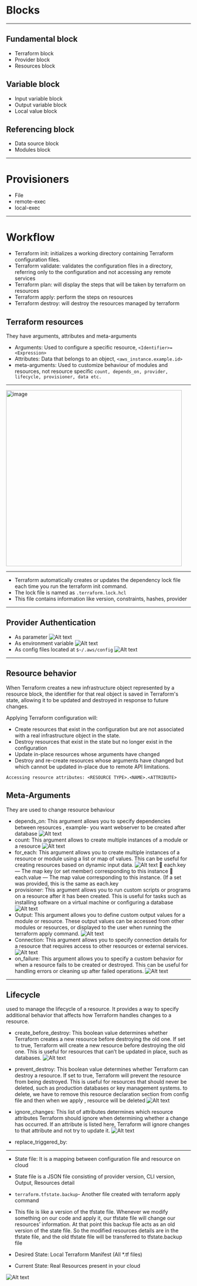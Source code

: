 # Blocks
------------------------------------------
## Fundamental block
- Terraform block
- Provider block
- Resources block

## Variable block
- Input variable block
- Output variable block
- Local value block

## Referencing block
- Data source block
- Modules block

-------------------------------------------

# Provisioners
- File
- remote-exec
- local-exec

-------------------------------------------
# Workflow
- Terraform init: initializes a working directory containing Terraform configuration files.
- Terraform validate: validates the configuration files in a directory, referring only to the configuration and not accessing any remote services
- Terraform plan: will display the steps that will be taken by terraform on resources
- Terraform apply: perform the steps on resources
- Terraform destroy: will destroy the resources managed by terraform

## Terraform resources
They have arguments, attributes and meta-arguments
- Arguments: Used to configure a specific resource, `<Identifier>=<Expression>`
- Attributes: Data that belongs to an object, `<aws_instance.example.id>`
- meta-arguments: Used to customize behaviour of modules and resources, not resource specific `count, depends_on, provider, lifecycle, provisioner, data etc. `
-----------------------------------------------

<img width="479" alt="image" src="https://github.com/sanjeetcalgary/Terraform/assets/103237142/0d8b4971-b85d-474d-aa47-613bf48b9d28">


-----------------------------------------------
- Terraform automatically creates or updates the dependency lock file each time you run the terraform init command. 
- The lock file is named as `.terraform.lock.hcl`
- This file contains information like version, constraints, hashes, provider

-----------------------------------------------
## Provider Authentication
- As parameter 
    ![Alt text](image-1.png)
- As environment variable
    ![Alt text](image-1.png)
- As config files located at `$~/.aws/config`
    ![Alt text](image-2.png)

--------------------------------------------
## Resource behavior
When Terraform creates a new infrastructure object represented by a resource block, the identifier for that real object is saved in Terraform's state, allowing it to be updated and destroyed in response to future changes.

Applying Terraform configuration will:
- Create resources that exist in the configuration but are not associated with a real infrastructure object in the state.
- Destroy resources that exist in the state but no longer exist in the configuration
- Update in-place resources whose arguments have changed
- Destroy and re-create resources whose arguments have changed but which cannot be updated in-place due to remote API limitations.

`Accessing resource attributes: <RESOURCE TYPE>.<NAME>.<ATTRIBUTE>`

## Meta-Arguments
They are used to change resource behaviour
- depends_on: This argument allows you to specify dependencies between resources , example- you want webserver to be created after database
    ![Alt text](image-3.png)
- count: This argument allows to create multiple instances of a module or a resource
    ![Alt text](image-4.png)
- for_each: This argument allows you to create multiple instances of a resource or module using a list or map of values. This can be useful for creating resources based on dynamic input data.
    ![Alt text](image-5.png)
    	each.key — The map key (or set member) corresponding to this instance
    	each.value — The map value corresponding to this instance. (If a set was provided, this is the same as each.key
- provisioner: This argument allows you to run custom scripts or programs on a resource after it has been created. This is useful for tasks such as installing software on a virtual machine or configuring a database
    ![Alt text](image-6.png)
- Output: This argument allows you to define custom output values for a module or resource. These output values can be accessed from other modules or resources, or displayed to the user when running the terraform apply command.
    ![Alt text](image-7.png)
- Connection: This argument allows you to specify connection details for a resource that requires access to other resources or external services.
    ![Alt text](image-8.png)
- on_failure: This argument allows you to specify a custom behavior for when a resource fails to be created or destroyed. This can be useful for handling errors or cleaning up after failed operations.
    ![Alt text](image-9.png)

------------------------------------------------
## Lifecycle 
used to manage the lifecycle of a resource. It provides a way to specify additional behavior that affects how Terraform handles changes to a resource.
- create_before_destroy: This boolean value determines whether Terraform creates a new resource before destroying the old one. If set to true, Terraform will create a new resource before destroying the old one. This is useful for resources that can’t be updated in place, such as databases.
![Alt text](image-12.png)

- prevent_destroy: This boolean value determines whether Terraform can destroy a resource. If set to true, Terraform will prevent the resource from being destroyed. This is useful for resources that should never be deleted, such as production databases or key management systems.
to delete, we have to remove this resource declaration section from config file and then when we apply , resource will be deleted
![Alt text](image-13.png)

- ignore_changes: This list of attributes determines which resource attributes Terraform should ignore when determining whether a change has occurred. If an attribute is listed here, Terraform will ignore changes to that attribute and not try to update it.
![Alt text](image-15.png)

- replace_triggered_by: 
-----------------------------------------------
- State file: It is a mapping between configuration file and resource on cloud
- State file is a JSON file consisting of provider version, CLI version, Output, Resources detail
- `terraform.tfstate.backup`- Another file created with terraform apply command
- This file is like a version of the tfstate file. Whenever we modify something on our code and apply it, our tfstate file will change our resources’ information. At that point this backup file acts as an old version of the state file. So the modified resources details are in the tfstate file, and the old tfstate file will be transferred to tfstate.backup file

- Desired State: Local Terraform Manifest (All *.tf files)
- Current State: Real Resources present in your cloud

![Alt text](image-10.png)

